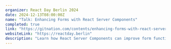 ```yaml
---
organizer: React Day Berlin 2024
date: 2024-12-13T08:00:00Z
name: "Talk: Enhancing Forms with React Server Components"
completed: true
link: "https://gitnation.com/contents/enhancing-forms-with-react-server-components"
websiteLink: "https://reactday.berlin"
description: "Learn how React Server Components can improve form functionality, with insights on benefits like faster load times and streamlined server-side processing. Discover practical strategies for integrating RSC into forms to enhance user experience and simplify front-end complexities."
---
```

